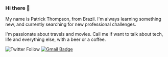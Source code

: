 ### Hi there 👋
My name is Patrick Thompson, from Brazil. I'm always learning something new, and currently searching for new professional challenges.

I'm passionate about travels and movies. Call me if want to talk about tech, life and everything else, with a beer or a coffee.

![Twitter Follow](https://img.shields.io/twitter/follow/patricktreis?style=social) 
[![Gmail Badge](https://img.shields.io/badge/-patrickt.reis@gmail.com-c14438?style=flat-square&logo=Gmail&logoColor=white&link=mailto:patrickt.reis@gmail.com)](mailto:patrickt.reis@gmail.com)
